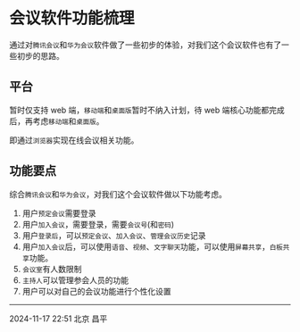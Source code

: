 # 会议软件功能梳理

通过对`腾讯会议`和`华为会议`软件做了一些初步的体验，对我们这个会议软件也有了一些初步的思路。

## 平台

暂时仅支持 web 端，`移动端`和`桌面版`暂时不纳入计划，待 web 端核心功能都完成后，再考虑`移动端`和`桌面版`。

即通过`浏览器`实现在线会议相关功能。

## 功能要点

综合`腾讯会议`和`华为会议`，对我们这个会议软件做以下功能考虑。

1. 用户`预定会议`需要登录
2. 用户`加入会议`，需要登录，需要`会议号`(和`密码`)
3. 用户`登录后`，可以`预定会议`、`加入会议`、`管理会议历史`记录
4. 用户`加入会议`后，可以使用`语音`、`视频`、`文字聊天`功能，可以使用`屏幕共享`，`白板共享`功能。
5. `会议室`有人数限制
6. `主持人`可以管理参会人员的功能
7. 用户可以对自己的会议功能进行个性化设置

---

2024-11-17 22:51 北京 昌平
